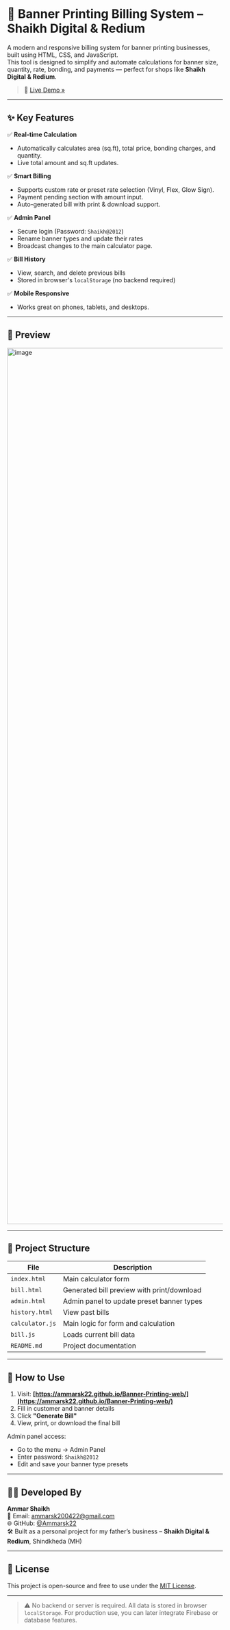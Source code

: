 # 🧾 Banner Printing Billing System – Shaikh Digital & Redium

A modern and responsive billing system for banner printing businesses, built using HTML, CSS, and JavaScript.  
This tool is designed to simplify and automate calculations for banner size, quantity, rate, bonding, and payments — perfect for shops like **Shaikh Digital & Redium**.

> 🔗 [Live Demo »](https://ammarsk22.github.io/Banner-Printing-web/index.html)

---

## ✨ Key Features

✅ **Real-time Calculation**  
- Automatically calculates area (sq.ft), total price, bonding charges, and quantity.  
- Live total amount and sq.ft updates.

✅ **Smart Billing**  
- Supports custom rate or preset rate selection (Vinyl, Flex, Glow Sign).  
- Payment pending section with amount input.  
- Auto-generated bill with print & download support.

✅ **Admin Panel**  
- Secure login (Password: `Shaikh@2012`)  
- Rename banner types and update their rates  
- Broadcast changes to the main calculator page.

✅ **Bill History**  
- View, search, and delete previous bills  
- Stored in browser's `localStorage` (no backend required)

✅ **Mobile Responsive**  
- Works great on phones, tablets, and desktops.

---

## 📸 Preview

<img width="1920" height="2046" alt="image" src="https://github.com/user-attachments/assets/ddb0ba17-4955-4bed-a302-00fc66b90ed5" />


---

## 📂 Project Structure

| File | Description |
|------|-------------|
| `index.html` | Main calculator form |
| `bill.html` | Generated bill preview with print/download |
| `admin.html` | Admin panel to update preset banner types |
| `history.html` | View past bills |
| `calculator.js` | Main logic for form and calculation |
| `bill.js` | Loads current bill data |
| `README.md` | Project documentation |

---

## 🚀 How to Use

1. Visit: **[https://ammarsk22.github.io/Banner-Printing-web/](https://ammarsk22.github.io/Banner-Printing-web/)**
2. Fill in customer and banner details
3. Click **"Generate Bill"**
4. View, print, or download the final bill

Admin panel access:
- Go to the menu → Admin Panel
- Enter password: `Shaikh@2012`
- Edit and save your banner type presets

---

## 👨‍💻 Developed By

**Ammar Shaikh**  
📧 Email: [ammarsk200422@gmail.com](mailto:ammarsk200422@gmail.com)  
🌐 GitHub: [@Ammarsk22](https://github.com/Ammarsk22)  
🛠 Built as a personal project for my father’s business – **Shaikh Digital & Redium**, Shindkheda (MH)

---

## 📜 License

This project is open-source and free to use under the [MIT License](LICENSE).

---

> ⚠️ No backend or server is required. All data is stored in browser `localStorage`. For production use, you can later integrate Firebase or database features.
